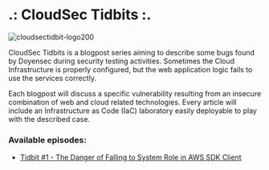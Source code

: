 # .: CloudSec Tidbits :.

![cloudsectidbit-logo200](https://user-images.githubusercontent.com/77505868/196213004-2a04f023-297a-4e4b-88de-73aea747e970.png)

CloudSec Tidbits is a blogpost series aiming to describe some bugs found by Doyensec during security testing activities.
Sometimes the Cloud Infrastructure is properly configured, but the web application logic fails to use the services correctly.

Each blogpost will discuss a specific vulnerability resulting from an insecure combination of web and cloud related technologies. Every article will include an Infrastructure as Code (IaC) laboratory easily deployable to play with the described case.

### Available episodes:

- [Tidbit #1 - The Danger of Falling to System Role in AWS SDK Client](https://blog.doyensec.com/2022/10/18/cloudsectidbit-dataimport.html)

